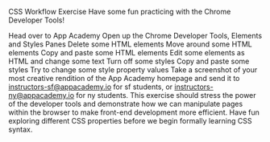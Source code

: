 CSS Workflow Exercise
Have some fun practicing with the Chrome Developer Tools!

Head over to App Academy
Open up the Chrome Developer Tools, Elements and Styles Panes
Delete some HTML elements
Move around some HTML elements
Copy and paste some HTML elements
Edit some elements as HTML and change some text
Turn off some styles
Copy and paste some styles
Try to change some style property values
Take a screenshot of your most creative rendition of the App Academy homepage and send it to instructors-sf@appacademy.io for sf students, or instructors-ny@appacademy.io for ny students.
This exercise should stress the power of the developer tools and demonstrate how we can manipulate pages within the browser to make front-end development more efficient. Have fun exploring different CSS properties before we begin formally learning CSS syntax.